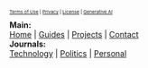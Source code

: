 <sup><sup><sup>
[Terms of Use](/special/tos.html) |
[Privacy](/special/privacy.html) |
[License](/special/license.html) |
[Generative AI](/special/gen-ai.html) </br></br>
</sup></sup></sup>
**Main:** </br>
[Home](/index.html) |
[Guides](/guides/index-guides.html) |
[Projects](/projects.html) |
[Contact](/contact.html) </br>
**Journals:** </br>
[Technology](/journal/tech/index-tech.html) |
[Politics](/journal/politics/index-politics.html) |
[Personal](/journal/personal/index-personal.html)
